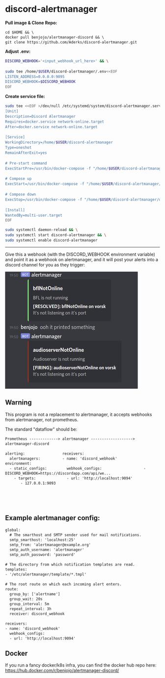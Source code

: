 discord-alertmanager
===

**Pull image & Clone Repo:**

```docker
cd $HOME && \
docker pull benjojo/alertmanager-discord && \
git clone https://github.com/Aderks/discord-alertmanager.git
```

**Adjust .env:**

```bash
DISCORD_WEBHOOK='<input_webhook_url_here>' && \

sudo tee /home/$USER/discord-alertmanager/.env<<EOF
LISTEN_ADDRESS=0.0.0.0:9095
DISCORD_WEBHOOK=$DISCORD_WEBHOOK
EOF
```

**Create service file:**

```bash
sudo tee <<EOF >/dev/null /etc/systemd/system/discord-alertmanager.service
[Unit]
Description=Discord Alertmanager
Requires=docker.service network-online.target
After=docker.service network-online.target

[Service]
WorkingDirectory=/home/$USER/discord-alertmanager
Type=oneshot
RemainAfterExit=yes

# Pre-start command
ExecStartPre=/usr/bin/docker-compose -f "/home/$USER/discord-alertmanager/docker-compose.yml" down

# Compose up
ExecStart=/usr/bin/docker-compose -f "/home/$USER/discord-alertmanager/docker-compose.yml" up -d

# Compose down
ExecStop=/usr/bin/docker-compose -f "/home/$USER/discord-alertmanager/docker-compose.yml" down

[Install]
WantedBy=multi-user.target
EOF
```

```bash
sudo systemctl daemon-reload && \
sudo systemctl start discord-alertmanager && \
sudo systemctl enable discord-alertmanager
```

---

Give this a webhook (with the DISCORD_WEBHOOK environment variable) and point it as a webhook on alertmanager, and it will post your alerts into a discord channel for you as they trigger:

![](/.github/demo-new.png)

## Warning

This program is not a replacement to alertmanager, it accepts webhooks from alertmanager, not prometheus.

The standard "dataflow" should be:

```
Prometheus -------------> alertmanager -------------------> alertmanager-discord

alerting:                 receivers:                         
  alertmanagers:          - name: 'discord_webhook'         environment:
  - static_configs:         webhook_configs:                   - DISCORD_WEBHOOK=https://discordapp.com/api/we...
    - targets:              - url: 'http://localhost:9094'  
       - 127.0.0.1:9093   





```

## Example alertmanager config:

```
global:
  # The smarthost and SMTP sender used for mail notifications.
  smtp_smarthost: 'localhost:25'
  smtp_from: 'alertmanager@example.org'
  smtp_auth_username: 'alertmanager'
  smtp_auth_password: 'password'

# The directory from which notification templates are read.
templates: 
- '/etc/alertmanager/template/*.tmpl'

# The root route on which each incoming alert enters.
route:
  group_by: ['alertname']
  group_wait: 20s
  group_interval: 5m
  repeat_interval: 3h 
  receiver: discord_webhook

receivers:
- name: 'discord_webhook'
  webhook_configs:
  - url: 'http://localhost:9094'
```

## Docker

If you run a fancy docker/k8s infra, you can find the docker hub repo here: https://hub.docker.com/r/benjojo/alertmanager-discord/
